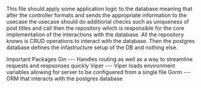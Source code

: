 This file should apply some application logic to the database meaning that after the controller formats and sends 
the appropriate information to the usecase the usecase should do additional checks such as uniqueness of post titles 
and call then the repository which is responsible for the core implementation of the interactions with the database. 
All the repository knows is CRUD operations to interact with the database. Then the postgres database defines the 
infastructure setup of the DB and nothing else.

Important Packages
Gin --- 
Handles routing as well as a way to streamline requests and respsonses quickly 
Viper --- 
Viper loads environment variables allowing for server to be configuered from a single file
Gorm --- 
ORM that interacts with the postgres database 
